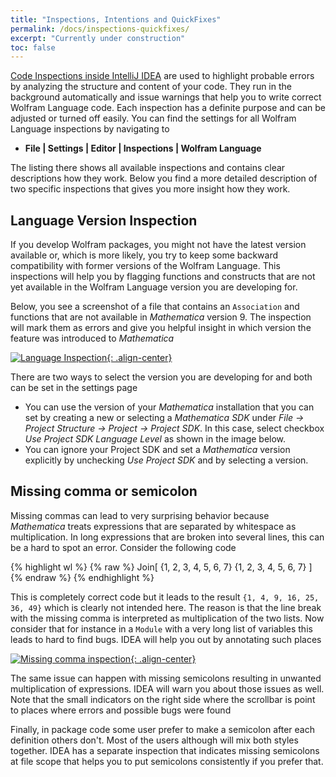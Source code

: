 ```yaml
---
title: "Inspections, Intentions and QuickFixes"
permalink: /docs/inspections-quickfixes/
excerpt: "Currently under construction"
toc: false
---
```


[Code Inspections inside IntelliJ IDEA](https://www.jetbrains.com/help/idea/code-inspection.html) are used to highlight 
probable errors by analyzing the structure and content of your code.
They run in the background automatically and issue warnings that help you to write correct Wolfram Language code.
Each inspection has a definite purpose and can be adjusted or turned off easily.
You can find the settings for all Wolfram Language inspections by navigating to 

- **File | Settings | Editor | Inspections | Wolfram Language**

The listing there shows all available inspections and contains clear descriptions how they work.
Below you find a more detailed description of two specific inspections that gives you more insight how they work.

## Language Version Inspection

If you develop Wolfram packages, you might not have the latest version available or, which is more likely, you try
to keep some backward compatibility with former versions of the Wolfram Language.
This inspections will help you by flagging functions and constructs that are not yet available in 
the Wolfram Language version you are developing for. 

Below, you see a screenshot of a file that contains an `Association` and functions that are not available in *Mathematica* version 9. The inspection will mark them as errors and give you helpful insight in which version the feature was introduced to *Mathematica*

[![Language Inspection][1]{: .align-center}][1]

There are two ways to select the version you are developing for and both can be set in the settings page

- You can use the version of your *Mathematica* installation that you can set by creating a new or selecting a *Mathematica SDK* under *File  → Project Structure → Project → Project SDK*. In this case, select checkbox *Use Project SDK Language Level* as shown in the image below.
- You can ignore your Project SDK and set a *Mathematica* version explicitly by unchecking *Use Project SDK* and by selecting a version.

## Missing comma or semicolon

Missing commas can lead to very surprising behavior because *Mathematica* treats expressions that are separated by whitespace as multiplication. In long expressions that are broken into several lines, this can be a hard to spot an error. Consider the following code

{% highlight wl %}
{% raw %}
Join[
 {1, 2, 3, 4, 5, 6, 7}
 {1, 2, 3, 4, 5, 6, 7}
 ]
{% endraw %}
{% endhighlight %}

This is completely correct code but it leads to the result `{1, 4, 9, 16, 25, 36, 49}` which is clearly not intended here. The reason is that the line break with the missing comma is interpreted as multiplication of the two lists. Now consider that for instance in a `Module` with a very long list of variables this leads to hard to find bugs. IDEA will help you out by annotating such places

[![Missing comma inspection][2]{: .align-center}][2]



The same issue can happen with missing semicolons resulting in unwanted multiplication of expressions. IDEA will warn you about those issues as well. Note that the small indicators on the right side where the scrollbar is point to places where errors and possible bugs were found

Finally, in package code some user prefer to make a semicolon after each definition others don't. Most of the users although will mix both styles together. IDEA has a separate inspection that indicates missing semicolons at file scope that helps you to put semicolons consistently if you prefer that.


[1]: /assets/images/doc/03-language-version-inspection.png
[2]: /assets/images/doc/03-missing-comma.png
